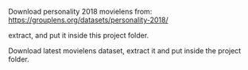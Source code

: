 Download personality 2018 movielens from:
https://grouplens.org/datasets/personality-2018/

extract, and put it inside this project folder.

Download latest movielens dataset, extract it and put inside the project folder.